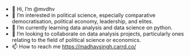 - 👋 Hi, I’m @mvdhv
- 👀 I’m interested in political science, especially comparative democratisation, political economy, leadership, and elites.
- 🌱 I’m currently learning data analysis and data science on python.
- 💞️ I’m looking to collaborate on data analysis projects, particularly ones relating to the field of political science or economics.
- 📫 How to reach me https://madhavsingh.carrd.co/

<!---
mvdhv/mvdhv is a ✨ special ✨ repository because its `README.md` (this file) appears on your GitHub profile.
You can click the Preview link to take a look at your changes.
--->
